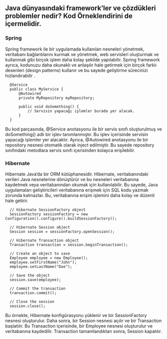 
## Java dünyasındaki framework’ler ve çözdükleri problemler nedir? Kod Örneklendirini de içermelidir.

### Spring

Spring framework ile bir uygulamada kullanılan nesneleri yönetmek, veritabanı bağlantılarını kurmak ve yönetmek, web servisleri oluşturmak ve kullanmak gibi birçok işlem daha kolay şekilde yapılabilir. Spring framework ayrıca, kodunuzu daha okunaklı ve anlaşılır hale getirmek için birçok farklı desenleri (design patterns) kullanır ve bu sayede geliştirme sürecinizi hızlandırabilir .

      @Service
      public class MyService {
          @Autowired
          private MyRepository myRepository;

          public void doSomething() {
              // Servisin yapacağı işlemler burada yer alacak.
          }
      }
Bu kod parçasında, @Service anotasyonu ile bir servis sınıfı oluşturulmuş ve doSomething() adlı bir işlev tanımlanmıştır. Bu işlev içerisinde servisin yapacağı işlemler yer alacaktır. Ayrıca, @Autowired anotasyonu ile bir repository nesnesi otomatik olarak inject edilmiştir. Bu sayede repository sınıfındaki metodlara servis sınıfı içerisinden kolayca erişilebilir.

### Hibernate

Hibernate Java’da bir ORM kütüphanesidir. Hibernate, veritabanındaki verileri Java nesnelerine dönüştürür ve bu nesneleri veritabanına kaydetmek veya veritabanından okumak için kullanılabilir. Bu sayede, Java uygulamaları geliştiricileri veritabanına erişmek için SQL kodu yazmak zorunda kalmazlar. Bu, veritabanına erişim işlemini daha kolay ve düzenli hale getirir.

      // Hibernate SessionFactory object
      SessionFactory sessionFactory = new Configuration().configure().buildSessionFactory();

      // Hibernate Session object
      Session session = sessionFactory.openSession();

      // Hibernate Transaction object
      Transaction transaction = session.beginTransaction();

      // Create an object to save
      Employee employee = new Employee();
      employee.setFirstName("John");
      employee.setLastName("Doe");

      // Save the object
      session.save(employee);

      // Commit the transaction
      transaction.commit();

      // Close the session
      session.close();

Bu örnekte, Hibernate konfigürasyonu yüklenir ve bir SessionFactory nesnesi oluşturulur. Daha sonra, bir Session nesnesi açılır ve bir Transaction başlatılır. Bu Transaction içerisinde, bir Employee nesnesi oluşturulur ve veritabanına kaydedilir. Transaction tamamlandıktan sonra, Session kapatılır.
